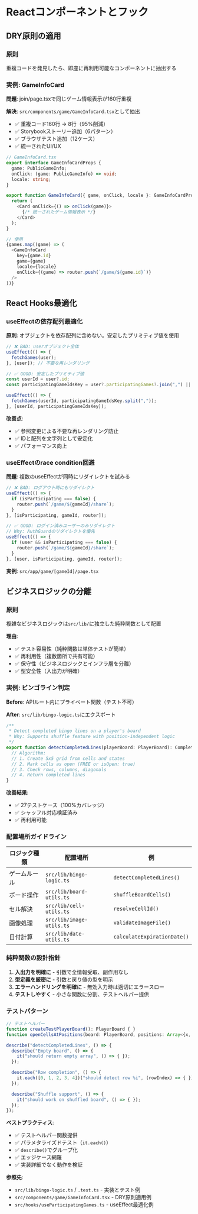 # Reactコンポーネントとフック

## DRY原則の適用

### 原則

重複コードを発見したら、即座に再利用可能なコンポーネントに抽出する

### 実例: GameInfoCard

**問題**: join/page.tsxで同じゲーム情報表示が160行重複

**解決**: `src/components/game/GameInfoCard.tsx`として抽出

- ✅ 重複コード160行 → 8行（95%削減）
- ✅ Storybookストーリー追加（6パターン）
- ✅ ブラウザテスト追加（12ケース）
- ✅ 統一されたUI/UX

```typescript
// GameInfoCard.tsx
export interface GameInfoCardProps {
  game: PublicGameInfo;
  onClick: (game: PublicGameInfo) => void;
  locale: string;
}

export function GameInfoCard({ game, onClick, locale }: GameInfoCardProps) {
  return (
    <Card onClick={() => onClick(game)}>
      {/* 統一されたゲーム情報表示 */}
    </Card>
  );
}

// 使用
{games.map((game) => (
  <GameInfoCard
    key={game.id}
    game={game}
    locale={locale}
    onClick={(game) => router.push(`/game/${game.id}`)}
  />
))}
```

## React Hooks最適化

### useEffectの依存配列最適化

**原則**: オブジェクトを依存配列に含めない。安定したプリミティブ値を使用

```typescript
// ❌ BAD: userオブジェクト全体
useEffect(() => {
  fetchGames(user);
}, [user]); // 不要な再レンダリング

// ✅ GOOD: 安定したプリミティブ値
const userId = user?.id;
const participatingGameIdsKey = user?.participatingGames?.join(",") || "";

useEffect(() => {
  fetchGames(userId, participatingGameIdsKey.split(","));
}, [userId, participatingGameIdsKey]);
```

**改善点**:

- ✅ 参照変更による不要な再レンダリング防止
- ✅ IDと配列を文字列として安定化
- ✅ パフォーマンス向上

### useEffectのrace condition回避

**問題**: 複数のuseEffectが同時にリダイレクトを試みる

```typescript
// ❌ BAD: ログアウト時にもリダイレクト
useEffect(() => {
  if (isParticipating === false) {
    router.push(`/game/${gameId}/share`);
  }
}, [isParticipating, gameId, router]);

// ✅ GOOD: ログイン済みユーザーのみリダイレクト
// Why: AuthGuardのリダイレクトを優先
useEffect(() => {
  if (user && isParticipating === false) {
    router.push(`/game/${gameId}/share`);
  }
}, [user, isParticipating, gameId, router]);
```

**実例**: `src/app/game/[gameId]/page.tsx`

## ビジネスロジックの分離

### 原則

複雑なビジネスロジックは`src/lib/`に独立した純粋関数として配置

**理由**:

- ✅ テスト容易性（純粋関数は単体テストが簡単）
- ✅ 再利用性（複数箇所で共有可能）
- ✅ 保守性（ビジネスロジックとインフラ層を分離）
- ✅ 型安全性（入出力が明確）

### 実例: ビンゴライン判定

**Before**: APIルート内にプライベート関数（テスト不可）

**After**: `src/lib/bingo-logic.ts`にエクスポート

```typescript
/**
 * Detect completed bingo lines on a player's board
 * Why: Supports shuffle feature with position-independent logic
 */
export function detectCompletedLines(playerBoard: PlayerBoard): CompletedLine[] {
  // Algorithm:
  // 1. Create 5x5 grid from cells and states
  // 2. Mark cells as open (FREE or isOpen: true)
  // 3. Check rows, columns, diagonals
  // 4. Return completed lines
}
```

**改善結果**:

- ✅ 27テストケース（100%カバレッジ）
- ✅ シャッフル対応検証済み
- ✅ 再利用可能

### 配置場所ガイドライン

| ロジック種類 | 配置場所 | 例 |
|------------|---------|------|
| ゲームルール | `src/lib/bingo-logic.ts` | `detectCompletedLines()` |
| ボード操作 | `src/lib/board-utils.ts` | `shuffleBoardCells()` |
| セル解決 | `src/lib/cell-utils.ts` | `resolveCellId()` |
| 画像処理 | `src/lib/image-utils.ts` | `validateImageFile()` |
| 日付計算 | `src/lib/date-utils.ts` | `calculateExpirationDate()` |

### 純粋関数の設計指針

1. **入出力を明確に** - 引数で全情報受取、副作用なし
2. **型定義を厳密に** - 引数と戻り値の型を明示
3. **エラーハンドリングを明確に** - 無効入力時は適切にエラースロー
4. **テストしやすく** - 小さな関数に分割、テストヘルパー提供

### テストパターン

```typescript
// テストヘルパー
function createTestPlayerBoard(): PlayerBoard { }
function openCellsAtPositions(board: PlayerBoard, positions: Array<{x, y}>): void { }

describe("detectCompletedLines", () => {
  describe("Empty board", () => {
    it("should return empty array", () => { });
  });

  describe("Row completion", () => {
    it.each([0, 1, 2, 3, 4])("should detect row %i", (rowIndex) => { });
  });

  describe("Shuffle support", () => {
    it("should work on shuffled board", () => { });
  });
});
```

**ベストプラクティス**:

- ✅ テストヘルパー関数提供
- ✅ パラメタライズドテスト（`it.each()`）
- ✅ `describe()`でグループ化
- ✅ エッジケース網羅
- ✅ 実装詳細でなく動作を検証

**参照先**:

- `src/lib/bingo-logic.ts` / `.test.ts` - 実装とテスト例
- `src/components/game/GameInfoCard.tsx` - DRY原則適用例
- `src/hooks/useParticipatingGames.ts` - useEffect最適化例

